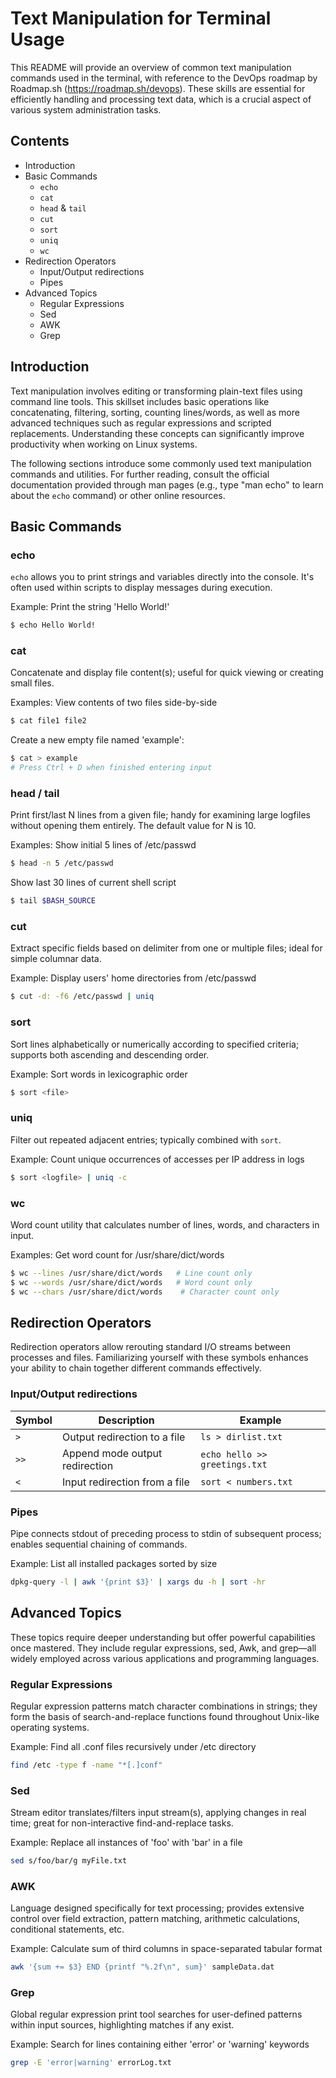  # Text Manipulation for Terminal Usage

This README will provide an overview of common text manipulation commands used in the terminal, with reference to the DevOps roadmap by Roadmap.sh (<https://roadmap.sh/devops>). These skills are essential for efficiently handling and processing text data, which is a crucial aspect of various system administration tasks.

## Contents

* Introduction
* Basic Commands
	+ `echo`
	+ `cat`
	+ `head` & `tail`
	+ `cut`
	+ `sort`
	+ `uniq`
	+ `wc`
* Redirection Operators
	+ Input/Output redirections
	+ Pipes
* Advanced Topics
	+ Regular Expressions
	+ Sed
	+ AWK
	+ Grep

## Introduction

Text manipulation involves editing or transforming plain-text files using command line tools. This skillset includes basic operations like concatenating, filtering, sorting, counting lines/words, as well as more advanced techniques such as regular expressions and scripted replacements. Understanding these concepts can significantly improve productivity when working on Linux systems.

The following sections introduce some commonly used text manipulation commands and utilities. For further reading, consult the official documentation provided through man pages (e.g., type "man echo" to learn about the `echo` command) or other online resources.

## Basic Commands

### echo

`echo` allows you to print strings and variables directly into the console. It's often used within scripts to display messages during execution.

Example: Print the string 'Hello World!'
```bash
$ echo Hello World!
```

### cat

Concatenate and display file content(s); useful for quick viewing or creating small files.

Examples: View contents of two files side-by-side
```bash
$ cat file1 file2
```
Create a new empty file named 'example':
```bash
$ cat > example
# Press Ctrl + D when finished entering input
```

### head / tail

Print first/last N lines from a given file; handy for examining large logfiles without opening them entirely. The default value for N is 10.

Examples: Show initial 5 lines of /etc/passwd
```bash
$ head -n 5 /etc/passwd
```
Show last 30 lines of current shell script
```bash
$ tail $BASH_SOURCE
```

### cut

Extract specific fields based on delimiter from one or multiple files; ideal for simple columnar data.

Example: Display users' home directories from /etc/passwd
```bash
$ cut -d: -f6 /etc/passwd | uniq
```

### sort

Sort lines alphabetically or numerically according to specified criteria; supports both ascending and descending order.

Example: Sort words in lexicographic order
```bash
$ sort <file>
```

### uniq

Filter out repeated adjacent entries; typically combined with `sort`.

Example: Count unique occurrences of accesses per IP address in logs
```bash
$ sort <logfile> | uniq -c
```

### wc

Word count utility that calculates number of lines, words, and characters in input.

Examples: Get word count for /usr/share/dict/words
```bash
$ wc --lines /usr/share/dict/words   # Line count only
$ wc --words /usr/share/dict/words   # Word count only
$ wc --chars /usr/share/dict/words    # Character count only
```

## Redirection Operators

Redirection operators allow rerouting standard I/O streams between processes and files. Familiarizing yourself with these symbols enhances your ability to chain together different commands effectively.

### Input/Output redirections

| Symbol | Description                          | Example              |
| ---    | ---                                  | ---                  |
| `>`     | Output redirection to a file         | `ls > dirlist.txt`   |
| `>>`    | Append mode output redirection        | `echo hello >> greetings.txt`  |
| `<`     | Input redirection from a file        | `sort < numbers.txt`  |

### Pipes

Pipe connects stdout of preceding process to stdin of subsequent process; enables sequential chaining of commands.

Example: List all installed packages sorted by size
```bash
dpkg-query -l | awk '{print $3}' | xargs du -h | sort -hr
```

## Advanced Topics

These topics require deeper understanding but offer powerful capabilities once mastered. They include regular expressions, sed, Awk, and grep—all widely employed across various applications and programming languages.

### Regular Expressions

Regular expression patterns match character combinations in strings; they form the basis of search-and-replace functions found throughout Unix-like operating systems.

Example: Find all .conf files recursively under /etc directory
```bash
find /etc -type f -name "*[.]conf"
```

### Sed

Stream editor translates/filters input stream(s), applying changes in real time; great for non-interactive find-and-replace tasks.

Example: Replace all instances of 'foo' with 'bar' in a file
```bash
sed s/foo/bar/g myFile.txt
```

### AWK

Language designed specifically for text processing; provides extensive control over field extraction, pattern matching, arithmetic calculations, conditional statements, etc.

Example: Calculate sum of third columns in space-separated tabular format
```bash
awk '{sum += $3} END {printf "%.2f\n", sum}' sampleData.dat
```

### Grep

Global regular expression print tool searches for user-defined patterns within input sources, highlighting matches if any exist.

Example: Search for lines containing either 'error' or 'warning' keywords
```bash
grep -E 'error|warning' errorLog.txt
```